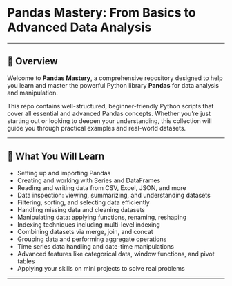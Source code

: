 # Pandas Mastery: From Basics to Advanced Data Analysis

---

## 📖 Overview

Welcome to **Pandas Mastery**, a comprehensive repository designed to help you learn and master the powerful Python library **Pandas** for data analysis and manipulation.

This repo contains well-structured, beginner-friendly Python scripts that cover all essential and advanced Pandas concepts. Whether you’re just starting out or looking to deepen your understanding, this collection will guide you through practical examples and real-world datasets.

---

## 🚀 What You Will Learn

- Setting up and importing Pandas  
- Creating and working with Series and DataFrames  
- Reading and writing data from CSV, Excel, JSON, and more  
- Data inspection: viewing, summarizing, and understanding datasets  
- Filtering, sorting, and selecting data efficiently  
- Handling missing data and cleaning datasets  
- Manipulating data: applying functions, renaming, reshaping  
- Indexing techniques including multi-level indexing  
- Combining datasets via merge, join, and concat  
- Grouping data and performing aggregate operations  
- Time series data handling and date-time manipulations  
- Advanced features like categorical data, window functions, and pivot tables  
- Applying your skills on mini projects to solve real problems

---



